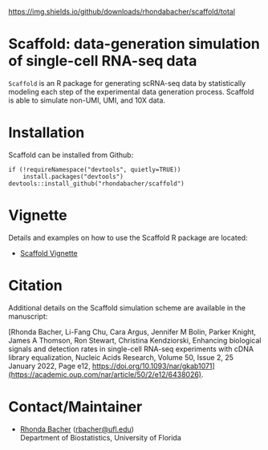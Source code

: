 https://img.shields.io/github/downloads/rhondabacher/scaffold/total

# Scaffold: data-generation simulation of single-cell RNA-seq data

`Scaffold` is an R package for generating scRNA-seq data by
statistically modeling each step of the experimental data generation
process. Scaffold is able to simulate non-UMI, UMI, and 10X data. 

# Installation

Scaffold can be installed from Github:

```{r}
if (!requireNamespace("devtools", quietly=TRUE))
    install.packages("devtools")
devtools::install_github("rhondabacher/scaffold")
```

# Vignette

Details and examples on how to use the Scaffold R package are located:

* [Scaffold Vignette](https://www.rhondabacher.com/scaffold-vignette.pdf)


# Citation

Additional details on the Scaffold simulation scheme are available in the manuscript: 

[Rhonda Bacher, Li-Fang Chu, Cara Argus, Jennifer M Bolin, Parker Knight, James A Thomson, Ron Stewart, Christina Kendziorski, Enhancing biological signals and detection rates in single-cell RNA-seq experiments with cDNA library equalization, Nucleic Acids Research, Volume 50, Issue 2, 25 January 2022, Page e12, https://doi.org/10.1093/nar/gkab1071](https://academic.oup.com/nar/article/50/2/e12/6438026).


# Contact/Maintainer

* [Rhonda Bacher](https://www.rhondabacher.com) (rbacher@ufl.edu)  
Department of Biostatistics, University of Florida
